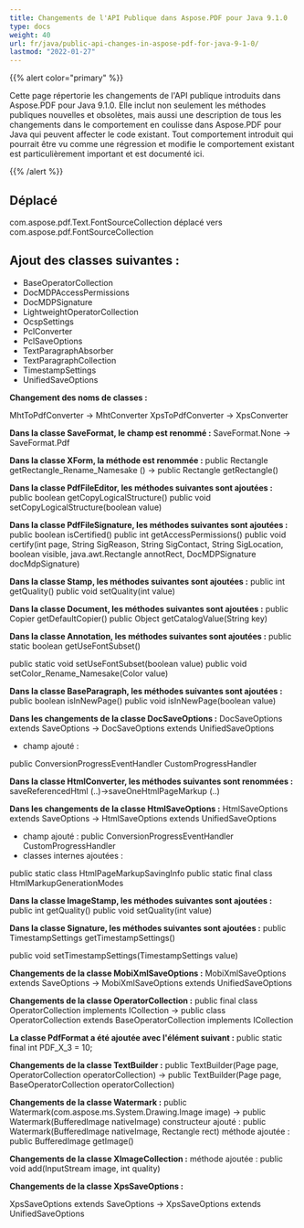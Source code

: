 ```yaml
---
title: Changements de l'API Publique dans Aspose.PDF pour Java 9.1.0
type: docs
weight: 40
url: fr/java/public-api-changes-in-aspose-pdf-for-java-9-1-0/
lastmod: "2022-01-27"
---
```


{{% alert color="primary" %}}

Cette page répertorie les changements de l'API publique introduits dans Aspose.PDF pour Java 9.1.0. Elle inclut non seulement les méthodes publiques nouvelles et obsolètes, mais aussi une description de tous les changements dans le comportement en coulisse dans Aspose.PDF pour Java qui peuvent affecter le code existant. Tout comportement introduit qui pourrait être vu comme une régression et modifie le comportement existant est particulièrement important et est documenté ici.

{{% /alert %}}

## Déplacé

com.aspose.pdf.Text.FontSourceCollection déplacé vers com.aspose.pdf.FontSourceCollection

## Ajout des classes suivantes :

- BaseOperatorCollection
- DocMDPAccessPermissions
- DocMDPSignature
- LightweightOperatorCollection
- OcspSettings
- PclConverter
- PclSaveOptions
- TextParagraphAbsorber
- TextParagraphCollection
- TimestampSettings
- UnifiedSaveOptions

**Changement des noms de classes :**

MhtToPdfConverter -> MhtConverter
XpsToPdfConverter -> XpsConverter

**Dans la classe SaveFormat, le champ est renommé :**
SaveFormat.None -> SaveFormat.Pdf

**Dans la classe XForm, la méthode est renommée :**
public Rectangle getRectangle_Rename_Namesake () ->
public Rectangle getRectangle()

**Dans la classe PdfFileEditor, les méthodes suivantes sont ajoutées :**
public boolean getCopyLogicalStructure()
public void setCopyLogicalStructure(boolean value)

**Dans la classe PdfFileSignature, les méthodes suivantes sont ajoutées :**
public boolean isCertified()
public int getAccessPermissions()
public void certify(int page, String SigReason, String SigContact, String SigLocation, boolean visible, java.awt.Rectangle annotRect, DocMDPSignature docMdpSignature)

**Dans la classe Stamp, les méthodes suivantes sont ajoutées :**
public int getQuality()
public void setQuality(int value)

**Dans la classe Document, les méthodes suivantes sont ajoutées :**
public Copier getDefaultCopier()
public Object getCatalogValue(String key)

**Dans la classe Annotation, les méthodes suivantes sont ajoutées :**
public static boolean getUseFontSubset()

public static void setUseFontSubset(boolean value)
public void setColor_Rename_Namesake(Color value)

**Dans la classe BaseParagraph, les méthodes suivantes sont ajoutées :**
public boolean isInNewPage()
public void isInNewPage(boolean value)

**Dans les changements de la classe DocSaveOptions :**
DocSaveOptions extends SaveOptions -> DocSaveOptions extends UnifiedSaveOptions

- champ ajouté :

public ConversionProgressEventHandler CustomProgressHandler

**Dans la classe HtmlConverter, les méthodes suivantes sont renommées :**
saveReferencedHtml (..)->saveOneHtmlPageMarkup (..)

**Dans les changements de la classe HtmlSaveOptions :**
HtmlSaveOptions extends SaveOptions -> HtmlSaveOptions extends UnifiedSaveOptions

- champ ajouté :
  public ConversionProgressEventHandler CustomProgressHandler
- classes internes ajoutées :

public static class HtmlPageMarkupSavingInfo
public static final class HtmlMarkupGenerationModes

**Dans la classe ImageStamp, les méthodes suivantes sont ajoutées :**
public int getQuality()
public void setQuality(int value)

**Dans la classe Signature, les méthodes suivantes sont ajoutées :**
public TimestampSettings getTimestampSettings()

public void setTimestampSettings(TimestampSettings value)

**Changements de la classe MobiXmlSaveOptions :**
MobiXmlSaveOptions extends SaveOptions -> MobiXmlSaveOptions extends UnifiedSaveOptions

**Changements de la classe OperatorCollection :**
public final class OperatorCollection implements ICollection -> public class OperatorCollection extends BaseOperatorCollection implements ICollection

**La classe PdfFormat a été ajoutée avec l'élément suivant :**
public static final int PDF_X_3 = 10;

**Changements de la classe TextBuilder :**
public TextBuilder(Page page, OperatorCollection operatorCollection) -> public TextBuilder(Page page, BaseOperatorCollection operatorCollection)

**Changements de la classe Watermark :**
public Watermark(com.aspose.ms.System.Drawing.Image image) -> public Watermark(BufferedImage nativeImage)
constructeur ajouté : public Watermark(BufferedImage nativeImage, Rectangle rect)
méthode ajoutée : public BufferedImage getImage()

**Changements de la classe XImageCollection :**
méthode ajoutée : public void add(InputStream image, int quality)

**Changements de la classe XpsSaveOptions :**

XpsSaveOptions extends SaveOptions -> XpsSaveOptions extends UnifiedSaveOptions